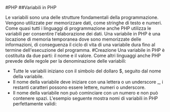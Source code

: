 #PHP
##Variabili in PHP

Le variabili sono una delle strutture fondamentali della programmazione. Vengono utilizzate per memorizzare dati, come stringhe di testo e numeri.
Come quasi tutti i linguaggi di programmazione anche PHP utilizza le variabili per consentire l'elaborazione dei dati.
Una variabile in PHP è una locazione di memoria temporanea dove sono memorizzate delle informazioni, di conseguenza il ciclo di vita di una variabile dura fino al termine dell'esecuzione del programma.
#Creazione
Una variabile in PHP è costituita da due parti: il nome e il valore.
Come altri linguaggi anche PHP prevede delle regole per la denominazione delle variabili:
* Tutte le variabili iniziano con il simbolo del dollaro $, seguito dal nome della variabile.
* Il nome della variabile deve iniziare con una lettera o un underscore _, i restanti caratteri possono essere lettere, numeri o underscore.
* Il nome della variabile non può cominciare con un numero e non può contenere spazi.
L'esempio seguente mostra nomi di variabili in PHP perfettamente validi:
<?php
$name = 'Flavio';
$age = 36;
$_country = 'Italia';
$car1 = 'Clio';
echo "Mi chiamo $name, vivo in $_country, ho $age anni e guido una $car1";

// Mi chiamo Flavio, vivo in Italia, ho 36 anni e guido una Clio

I nomi di variabili sono case sensitive, quindi $name e $Name sono due variabili distinte e rappresentano due locazioni di memoria differenti.

È consigliabile assegnare alle variabili un nome comprensibile che ne descriva il comportamento all'interno del programma.

Se il nome della variabile è composto da due o più parole (Es. "is checked" oppure "my first name"), per convenzione si utilizza la notazione camelCase, quindi presi i due esempi in parentesi avremo $isChecked e $myFirstName.

Quando si crea una variabile è importante considerare anche il tipo di dato che le si assegna, ovvero il tipo di contenuto della variabile.
Visibilità

La visibilità (o scope) di una variabile indica il contesto in cui essa è accessibile all'interno di un programma.

In PHP la maggior parte delle variabili ha uno scope globale, ovvero è raggiungibile in qualsiasi punto del programma. Le variabili contenute all'interno di funzioni hanno invece visibilità locale, nel senso che possono essere utilizzate solo all'interno di quella funzione.

Vedremo nel dettaglio l'argomento scope variabili quando parleremo di funzioni PHP.
Casting

In un linguaggio di programmazione, l'esecuzione di calcoli aritmetici richiede che le variabili siano dello stesso tipo di dati. Con PHP questo non è necessario, in quanto l'interprete del linguaggio si occupa di effettuare il casting in automatico.

Fare il casting di una variabile vuol dire convertire una variabile o un valore da un tipo di dato a un altro.

Nonostante questo processo in PHP sia automatizzato, esiste la possibilità di fare un casting esplicito. Vediamo meglio con un esempio

<?php
$var1 = 10;
$var2 = 6.5;

var_dump($var1 + $var2); // float(16.5)

$var2 = (int) 6.5;

var_dump($var1 + $var2); // int(16)

Nell'esempio precedente abbiamo eseguito, tramite l'operatore aritmetico +, la somma delle variabili $var1 e $var2, il cui tipo è rispettivamente integer (numero intero ) e float (virgola mobile).

Il risultato della somma viene mostrato a video tramite la funzione var_dump(), che stampa sia il valore che il tipo di dato.

Alla riga 7 facciamo un casting esplicito a integer della variabile $var2 indicando tra parentesi tonde la keyword int. Questo converte il tipo da float e integer. Il risultato mostrato alla riga 9 è un valore di tipo integer.
